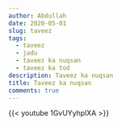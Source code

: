 ```yaml
---
author: Abdullah
date: 2020-05-01
slug: taveez
tags:
  - taveez
  - jadu
  - taveez ka nuqsan
  - taveez ka tod
description: Taveez ka nuqsan 
title: Taveez ka nuqsan
comments: true
---
```


{{< youtube 1GvUYyhplXA >}}
